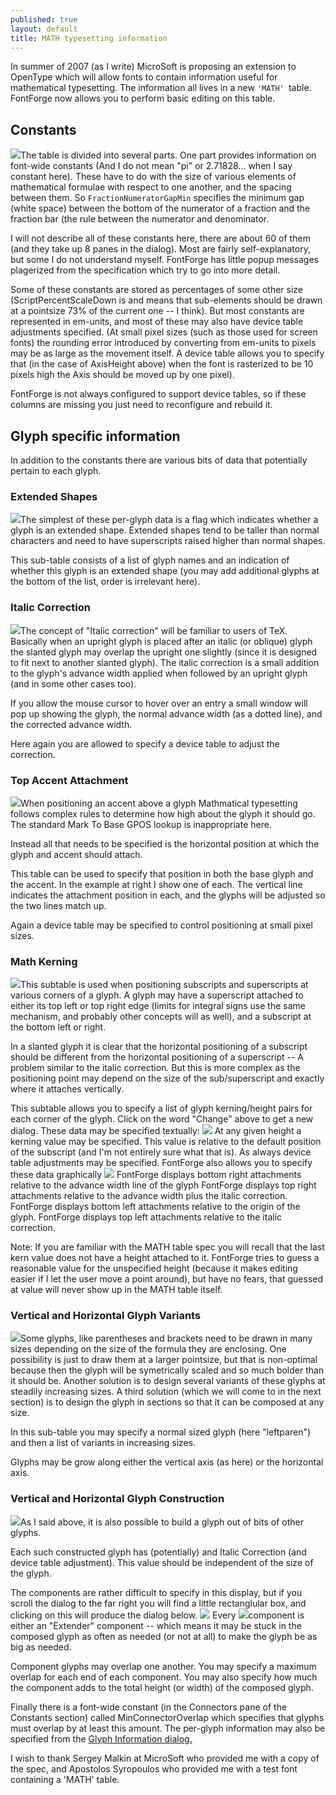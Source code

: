 ```yaml
---
published: true
layout: default
title: MATH typesetting information
---
```



In summer of 2007 (as I write) MicroSoft is proposing an extension to
OpenType which will allow fonts to contain information useful for
mathematical typesetting. The information all lives in a new
`'MATH' `table. FontForge now allows you to perform basic editing on
this table.

Constants
---------

![](img/MATH-Constants.png)The table is divided into several parts. One part
provides information on font-wide constants (And I do not mean "pi" or
2.71828... when I say constant here). These have to do with the size of
various elements of mathematical formulae with respect to one another,
and the spacing between them. So `FractionNumeratorGapMin` specifies the
minimum gap (white space) between the bottom of the numerator of a
fraction and the fraction bar (the rule between the numerator and
denominator.

I will not describe all of these constants here, there are about 60 of
them (and they take up 8 panes in the dialog). Most are fairly
self-explanatory, but some I do not understand myself. FontForge has
little popup messages plagerized from the specification which try to go
into more detail.

Some of these constants are stored as percentages of some other size
(ScriptPercentScaleDown is and means that sub-elements should be drawn
at a pointsize 73% of the current one -- I think). But most constants
are represented in em-units, and most of these may also have device
table adjustments specified. (At small pixel sizes (such as those used
for screen fonts) the rounding error introduced by converting from
em-units to pixels may be as large as the movement itself. A device
table allows you to specify that (in the case of AxisHeight above) when
the font is rasterized to be 10 pixels high the Axis should be moved up
by one pixel).

FontForge is not always configured to support device tables, so if these
columns are missing you just need to reconfigure and rebuild it.

Glyph specific information
--------------------------

In addition to the constants there are various bits of data that
potentially pertain to each glyph.

### Extended Shapes

![](img/MATH-Exten.png)The simplest of these per-glyph data is a flag which
indicates whether a glyph is an extended shape. Extended shapes tend to
be taller than normal characters and need to have superscripts raised
higher than normal shapes.

This sub-table consists of a list of glyph names and an indication of
whether this glyph is an extended shape (you may add additional glyphs
at the bottom of the list, order is irrelevant here).

### Italic Correction

![](img/MATH-Italic.png)The concept of "Italic correction" will be familiar
to users of TeX. Basically when an upright glyph is placed after an
italic (or oblique) glyph the slanted glyph may overlap the upright one
slightly (since it is designed to fit next to another slanted glyph).
The italic correction is a small addition to the glyph's advance width
applied when followed by an upright glyph (and in some other cases too).

If you allow the mouse cursor to hover over an entry a small window will
pop up showing the glyph, the normal advance width (as a dotted line),
and the corrected advance width.

Here again you are allowed to specify a device table to adjust the
correction.

### Top Accent Attachment

![](img/MATH-TopAccent.png)When positioning an accent above a glyph
Mathmatical typesetting follows complex rules to determine how high
about the glyph it should go. The standard Mark To Base GPOS lookup is
inappropriate here.

Instead all that needs to be specified is the horizontal position at
which the glyph and accent should attach.

This table can be used to specify that position in both the base glyph
and the accent. In the example at right I show one of each. The vertical
line indicates the attachment position in each, and the glyphs will be
adjusted so the two lines match up.

Again a device table may be specified to control positioning at small
pixel sizes.

### Math Kerning

![](img/MATH-MathKern.png)This subtable is used when positioning subscripts
and superscripts at various corners of a glyph. A glyph may have a
superscript attached to either its top left or top right edge (limits
for integral signs use the same mechanism, and probably other concepts
will as well), and a subscript at the bottom left or right.

In a slanted glyph it is clear that the horizontal positioning of a
subscript should be different from the horizontal positioning of a
superscript -- A problem similar to the italic correction. But this is
more complex as the positioning point may depend on the size of the
sub/superscript and exactly where it attaches vertically.

This subtable allows you to specify a list of glyph kerning/height pairs
for each corner of the glyph. Click on the word "Change" above to get a
new dialog. These data may be specified textually:
 ![](img/MATH-MathKernText.png) 
 At any given height a kerning value may be specified. This value is
relative to the default position of the subscript (and I'm not entirely
sure what that is). As always device table adjustments may be
specified.
 FontForge also allows you to specify these data graphically
 ![](img/MATH-MathKernGraph.png)
 FontForge displays bottom right attachments relative to the advance
width line of the glyph
 FontForge displays top right attachments relative to the advance width
plus the italic correction.
 FontForge displays bottom left attachments relative to the origin of
the glyph.
 FontForge displays top left attachments relative to the italic
correction.

Note: If you are familiar with the MATH table spec you will recall that
the last kern value does not have a height attached to it. FontForge
tries to guess a reasonable value for the unspecified height (because it
makes editing easier if I let the user move a point around), but have no
fears, that guessed at value will never show up in the MATH table
itself.

### Vertical and Horizontal Glyph Variants

![](img/MATH-VertVariants.png)Some glyphs, like parentheses and brackets
need to be drawn in many sizes depending on the size of the formula they
are enclosing. One possibility is just to draw them at a larger
pointsize, but that is non-optimal because then the glyph will be
symetrically scaled and so much bolder than it should be. Another
solution is to design several variants of these glyphs at steadily
increasing sizes. A third solution (which we will come to in the next
section) is to design the glyph in sections so that it can be composed
at any size.

In this sub-table you may specify a normal sized glyph (here
"leftparen") and then a list of variants in increasing sizes.

Glyphs may be grow along either the vertical axis (as here) or the
horizontal axis.

### Vertical and Horizontal Glyph Construction

![](img/MATH-GlyphConstruction.png)As I said above, it is also possible to
build a glyph out of bits of other glyphs.

Each such constructed glyph has (potentially) and Italic Correction (and
device table adjustment). This value should be independent of the size
of the glyph.

The components are rather difficult to specify in this display, but if
you scroll the dialog to the far right you will find a little
rectanglular box, and clicking on this will produce the dialog below. 
 ![](img/MATH-GlyphConstructionDlg.png) 
 Every ![](img/MATH-GlyphConstructed.png)component is either an "Extender"
component -- which means it may be stuck in the composed glyph as often
as needed (or not at all) to make the glyph be as big as needed.

Component glyphs may overlap one another. You may specify a maximum
overlap for each end of each component. You may also specify how much
the component adds to the total height (or width) of the composed glyph.

Finally there is a font-wide constant (in the Connectors pane of the
Constants section) called MinConnectorOverlap which specifies that
glyphs must overlap by at least this amount.
 The per-glyph information may also be specified from the [Glyph
Information dialog.](../../interface/charinfo/)

I wish to thank Sergey Malkin at MicroSoft who provided me with a copy
of the spec, and Apostolos Syropoulos who provided me with a test font
containing a 'MATH' table.
